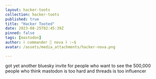 ```yaml
---
layout: hacker-toots
collection: hacker-toots
published: true
title: "Hacker Tooted"
date: 2023-08-25T02:45:39Z
pinned: false
tags: [mastodon]
author: ⸸ commander ░ nova ⸸ :~$
avatar: /assets/media_attachments/hacker-nova.png

---
```


<p>got yet another bluesky invite for people who want to see the 500,000 people who think mastodon is too hard and threads is too influencer</p>


